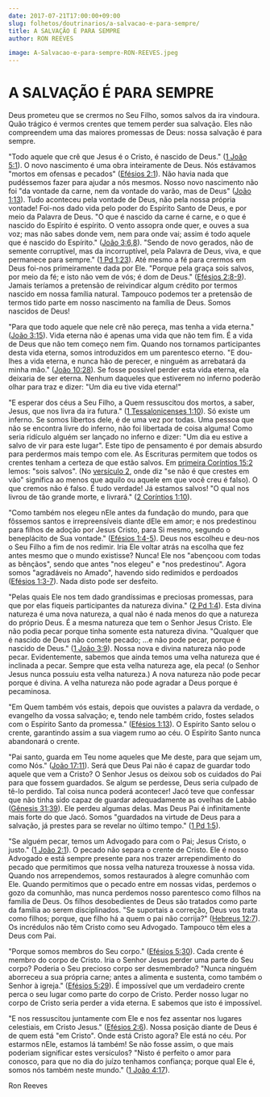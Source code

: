 ```yaml
---
date: 2017-07-21T17:00:00+09:00
slug: folhetos/doutrinarios/a-salvacao-e-para-sempre/ 
title: A SALVAÇÃO É PARA SEMPRE 
author: RON REEVES

image: A-Salvacao-e-para-sempre-RON-REEVES.jpeg
---
```



A SALVAÇÃO É PARA SEMPRE 
========================

Deus prometeu que se crermos no Seu Filho, somos salvos da ira vindoura.
Quão trágico é vermos crentes que temem perder sua salvação. Eles não
compreendem uma das maiores promessas de Deus: nossa salvação é para
sempre.

"Todo aquele que crê que Jesus é o Cristo, é nascido de Deus." ([1 João
5:1](http://bibliaonline.com.br/acf/1jo/5/1)). O novo nascimento é uma
obra inteiramente de Deus. Nós estávamos "mortos em ofensas e pecados"
([Efésios 2:1](http://bibliaonline.com.br/acf/ef/2/1)). Não havia nada que
pudéssemos fazer para ajudar a nós mesmos. Nosso novo nascimento não foi
"da vontade da carne, nem da vontade do varão, mas de Deus" ([João
1:13](http://bibliaonline.com.br/acf/jo/1/13)). Tudo aconteceu pela
vontade de Deus, não pela nossa própria vontade! Foi-nos dado vida pelo
poder do Espírito Santo de Deus, e por meio da Palavra de Deus. "O que é
nascido da carne é carne, e o que é nascido do Espírito é espírito. O
vento assopra onde quer, e ouves a sua voz; mas não sabes donde vem, nem
para onde vai; assim é todo aquele que é nascido do Espírito." ([João
3:6,8](http://bibliaonline.com.br/acf/jo/3/6,8)). "Sendo de novo
gerados, não de semente corruptível, mas da incorruptível, pela Palavra
de Deus, viva, e que permanece para sempre." ([1 Pd
1:23](http://bibliaonline.com.br/acf/1pe/1/23)). Até mesmo a fé para
crermos em Deus foi-nos primeiramente dada por Ele. "Porque pela graça
sois salvos, por meio da fé; e isto não vem de vós; é dom de Deus." ([Efésios
2:8-9](http://bibliaonline.com.br/acf/ef/2/8-9)). Jamais teríamos a
pretensão de reivindicar algum crédito por termos nascido em nossa
família natural. Tampouco podemos ter a pretensão de termos tido parte
em nosso nascimento na família de Deus. Somos nascidos de Deus!

"Para que todo aquele que nele crê não pereça, mas tenha a vida eterna."
([João 3:15](http://bibliaonline.com.br/acf/jo/3/15)). Vida eterna não é
apenas uma vida que não tem fim. É a vida de Deus que não tem começo nem
fim. Quando nos tornamos participantes desta vida eterna, somos
introduzidos em um parentesco eterno. "E dou-lhes a vida eterna, e nunca
hão de perecer, e ninguém as arrebatará da minha mão." ([João
10:28](http://bibliaonline.com.br/acf/jo/10/28)). Se fosse possível
perder esta vida eterna, ela deixaria de ser eterna. Nenhum daqueles que
estiverem no inferno poderão olhar para traz e dizer: "Um dia eu tive
vida eterna!"

"E esperar dos céus a Seu Filho, a Quem ressuscitou dos mortos, a saber,
Jesus, que nos livra da ira futura." ([1 Tessalonicenses
1:10](http://bibliaonline.com.br/acf/1ts/1/10)). Só existe um inferno.
Se somos libertos dele, é de uma vez por todas. Uma pessoa que não se
encontra livre do inferno, não foi libertada de coisa alguma! Como seria
ridículo alguém ser lançado no inferno e dizer: "Um dia eu estive a
salvo de vir para este lugar". Este tipo de pensamento é por demais
absurdo para perdermos mais tempo com ele. As Escrituras permitem que
todos os crentes tenham a certeza de que estão salvos. Em [primeira
Coríntios 15:2](http://bibliaonline.com.br/acf/1co/15/2) lemos: "sois
salvos". (No [versículo 2](http://bibliaonline.com.br/acf/1co/15/2),
onde diz "se não é que crestes em vão" significa ao menos que aquilo ou
aquele em que você creu é falso). O que cremos não é falso. É tudo
verdade! Já estamos salvos! "O qual nos livrou de tão grande morte, e
livrará." ([2 Coríntios 1:10](http://bibliaonline.com.br/acf/2co/1/10)).

"Como também nos elegeu nEle antes da fundação do mundo, para que
fôssemos santos e irrepreensíveis diante dEle em amor; e nos predestinou
para filhos de adoção por Jesus Cristo, para Si mesmo, segundo o
beneplácito de Sua vontade." ([Efésios
1:4-5](http://bibliaonline.com.br/acf/ef/1/4-5)). Deus nos escolheu e
deu-nos o Seu Filho a fim de nos redimir. Iria Ele voltar atrás na
escolha que fez antes mesmo que o mundo existisse? Nunca! Ele nos
"abençoou com todas as bênçãos", sendo que antes "nos elegeu" e "nos
predestinou". Agora somos "agradáveis no Amado", havendo sido redimidos
e perdoados ([Efésios 1:3-7](http://bibliaonline.com.br/acf/ef/1/3-7)). Nada
disto pode ser desfeito.

"Pelas quais Ele nos tem dado grandíssimas e preciosas promessas, para
que por elas fiqueis participantes da natureza divina." ([2 Pd
1:4](http://bibliaonline.com.br/acf/2pe/1/4)). Esta divina natureza é
uma nova natureza, a qual não é nada menos do que a natureza do próprio
Deus. É a mesma natureza que tem o Senhor Jesus Cristo. Ele não podia
pecar porque tinha somente esta natureza divina. "Qualquer que é nascido
de Deus não comete pecado; ...e não pode pecar, porque é nascido de
Deus." ([1 João 3:9](http://bibliaonline.com.br/acf/1jo/3/9)). Nossa nova e
divina natureza não pode pecar. Evidentemente, sabemos que ainda temos
uma velha natureza que é inclinada a pecar. Sempre que esta velha
natureza age, ela peca! (o Senhor Jesus nunca possuiu esta velha
natureza.) A nova natureza não pode pecar porque é divina. A velha
natureza não pode agradar a Deus porque é pecaminosa.

"Em Quem também vós estais, depois que ouvistes a palavra da verdade, o
evangelho da vossa salvação; e, tendo nele também crido, fostes selados
com o Espírito Santo da promessa." ([Efésios
1:13](http://bibliaonline.com.br/acf/ef/1/13)). O Espírito Santo selou o
crente, garantindo assim a sua viagem rumo ao céu. O Espírito Santo
nunca abandonará o crente.

"Pai santo, guarda em Teu nome aqueles que Me deste, para que sejam um,
como Nós." ([João 17:11](http://bibliaonline.com.br/acf/jo/17/11)). Será
que Deus Pai não é capaz de guardar todo aquele que vem a Cristo? O
Senhor Jesus os deixou sob os cuidados do Pai para que fossem guardados.
Se algum se perdesse, Deus seria culpado de tê-lo perdido. Tal coisa
nunca poderá acontecer! Jacó teve que confessar que não tinha sido capaz
de guardar adequadamente as ovelhas de Labão ([Gênesis
31:39](http://bibliaonline.com.br/acf/gn/31/39)). Ele perdeu algumas
delas. Mas Deus Pai é infinitamente mais forte do que Jacó. Somos
"guardados na virtude de Deus para a salvação, já prestes para se
revelar no último tempo." ([1 Pd
1:5](http://bibliaonline.com.br/acf/1pe/1/5)).

"Se alguém pecar, temos um Advogado para com o Pai; Jesus Cristo, o
justo." ([1 João 2:1](http://bibliaonline.com.br/acf/1jo/2/1)). O pecado
não separa o crente de Cristo. Ele é nosso Advogado e está sempre
presente para nos trazer arrependimento do pecado que permitimos que
nossa velha natureza trouxesse à nossa vida. Quando nos arrependemos,
somos restaurados à alegre comunhão com Ele. Quando permitimos que o
pecado entre em nossas vidas, perdemos o gozo da comunhão, mas nunca
perdemos nosso parentesco como filhos na família de Deus. Os filhos
desobedientes de Deus são tratados como parte da família ao serem
disciplinados. "Se suportais a correção, Deus vos trata como filhos;
porque, que filho há a quem o pai não corrija?" ([Hebreus
12:7](http://bibliaonline.com.br/acf/hb/12/7)). Os incrédulos não têm
Cristo como seu Advogado. Tampouco têm eles a Deus com Pai.

"Porque somos membros do Seu corpo." ([Efésios
5:30](http://bibliaonline.com.br/acf/ef/5/30)). Cada crente é membro do
corpo de Cristo. Iria o Senhor Jesus perder uma parte do Seu corpo?
Poderia o Seu precioso corpo ser desmembrado? "Nunca ninguém aborreceu a
sua própria carne; antes a alimenta e sustenta, como também o Senhor à
igreja." ([Efésios 5:29](http://bibliaonline.com.br/acf/ef/5/29)). É
impossível que um verdadeiro crente perca o seu lugar como parte do
corpo de Cristo. Perder nosso lugar no corpo de Cristo seria perder a
vida eterna. E sabemos que isto é impossível.

"E nos ressuscitou juntamente com Ele e nos fez assentar nos lugares
celestiais, em Cristo Jesus." ([Efésios
2:6](http://bibliaonline.com.br/acf/ef/2/6)). Nossa posição diante de
Deus é de quem está "em Cristo". Onde está Cristo agora? Ele está no
céu. Por estarmos nEle, estamos lá também! Se não fosse assim, o que
mais poderiam significar estes versículos? "Nisto é perfeito o amor para
conosco, para que no dia do juízo tenhamos confiança; porque qual Ele é,
somos nós também neste mundo." ([1 João
4:17](http://bibliaonline.com.br/acf/1jo/4/17)).

Ron Reeves
